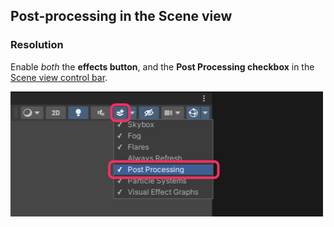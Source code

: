 ## Post-processing in the Scene view
### Resolution
Enable *both* the **effects button**, and the **Post Processing checkbox** in the [Scene view control bar](https://docs.unity3d.com/Manual/ViewModes.html).

![Scene view post-processing toggle.](scene-view-post-processing-toggle.png)